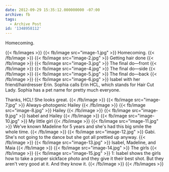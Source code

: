 ```yaml
---
date: 2012-09-29 15:35:12.000000000 -07:00
archive: fb
tags: 
  - Archive Post
id: '1348958112'
---
```


Homecoming.

{{< fb/images >}}
{{< fb/image src="image-1.jpg" >}}
Homecoming.
{{< /fb/image >}}
{{< fb/image src="image-2.jpg" >}}
Getting hair done
{{< /fb/image >}}
{{< fb/image src="image-3.jpg" >}}
The final do—front
{{< /fb/image >}}
{{< fb/image src="image-4.jpg" >}}
The final do—side
{{< /fb/image >}}
{{< fb/image src="image-5.jpg" >}}
The final do—back
{{< /fb/image >}}
{{< fb/image src="image-6.jpg" >}}
Isabel with her friend/hairdresser Erin. Sophia calls Erin HCL, which stands for Hair Cut Lady. Sophia has a pet name for pretty much everyone. 

Thanks, HCL! She looks great.
{{< /fb/image >}}
{{< fb/image src="image-7.jpg" >}}
Always-photogenic Hailey
{{< /fb/image >}}
{{< fb/image src="image-8.jpg" >}}
Hailey
{{< /fb/image >}}
{{< fb/image src="image-9.jpg" >}}
Isabel and Hailey
{{< /fb/image >}}
{{< fb/image src="image-10.jpg" >}}
My little girl
{{< /fb/image >}}
{{< fb/image src="image-11.jpg" >}}
We've known Madeline for 5 years and she's had this big smile the whole time.
{{< /fb/image >}}
{{< fb/image src="image-12.jpg" >}}
Gabi. She's not going to the dance but she got all prettied up anyway.
{{< /fb/image >}}
{{< fb/image src="image-13.jpg" >}}
Isabel, Madeline, and Maia
{{< /fb/image >}}
{{< fb/image src="image-14.jpg" >}}
The girls
{{< /fb/image >}}
{{< fb/image src="image-15.jpg" >}}
1: Isabel shows the girls how to take a proper sickface photo and they give it their best shot. But they aren't very good at it. And they know it.
{{< /fb/image >}}
{{< /fb/images >}}
